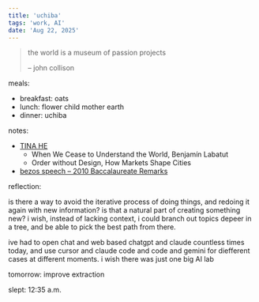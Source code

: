 ```yaml
---
title: 'uchiba'
tags: 'work, AI'
date: 'Aug 22, 2025'
---
```


> the world is a museum of passion projects
>
> – john collison

meals:

- breakfast: oats
- lunch: flower child mother earth
- dinner: uchiba

notes:

- [TINA HE](https://tinahe.xyz/books-1)
  - When We Cease to Understand the World, Benjamín Labatut
  - Order without Design, How Markets Shape Cities
- [bezos speech – 2010 Baccalaureate Remarks](https://www.princeton.edu/news/2010/05/30/2010-baccalaureate-remarks)

reflection:

is there a way to avoid the iterative process of doing things, and redoing it again with new information? is that a natural part of creating something new? i wish, instead of lacking context, i could branch out topics depeer in a tree, and be able to pick the best path from there.

ive had to open chat and web based chatgpt and claude countless times today, and use cursor and claude code and code and gemini for diefferent cases at different moments. i wish there was just one big AI lab

tomorrow: improve extraction

slept: 12:35 a.m.
